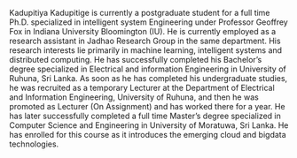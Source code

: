 Kadupitiya Kadupitige is currently a postgraduate student for a full time Ph.D. specialized in intelligent system Engineering under Professor Geoffrey Fox in Indiana University Bloomington (IU). 
He is currently employed as a research assistant in Jadhao Research Group in the same department. His research interests lie primarily in machine learning, intelligent systems and distributed computing. 
He has successfully completed his Bachelor’s degree specialized in Electrical and information Engineering in University of Ruhuna, Sri Lanka. 
As soon as he has completed his undergraduate studies, he was recruited as a temporary Lecturer at the Department of Electrical and Information Engineering, University of Ruhuna, and then he was promoted as Lecturer (On Assignment) and has worked there for a year. 
He has later successfully completed a full time Master’s degree specialized in Computer Science and Engineering in University of Moratuwa, Sri Lanka. 
He has enrolled for this course as it introduces the emerging cloud and bigdata technologies. 

